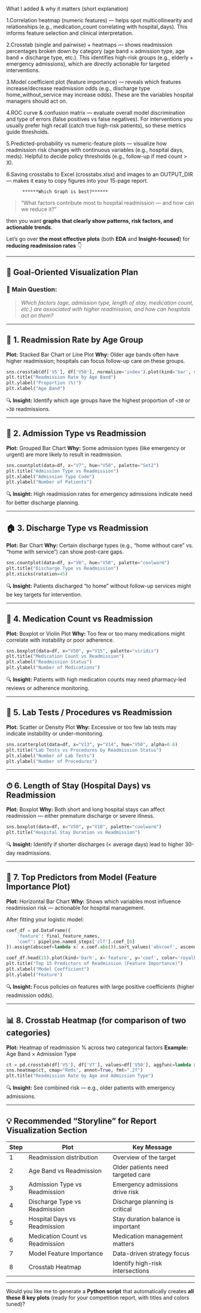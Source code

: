 What I added & why it matters (short explanation)

1.Correlation heatmap (numeric features) — helps spot multicollinearity and relationships (e.g., medication_count correlating with hospital_days). This informs feature selection and clinical interpretation.

2.Crosstab (single and pairwise) + heatmaps — shows readmission percentages broken down by category (age band × admission type, age band × discharge type, etc.). This identifies high-risk groups (e.g., elderly + emergency admissions), which are directly actionable for targeted interventions.

3.Model coefficient plot (feature importance) — reveals which features increase/decrease readmission odds (e.g., discharge type home_without_service may increase odds). These are the variables hospital managers should act on.

4.ROC curve & confusion matrix — evaluate overall model discrimination and type of errors (false positives vs false negatives). For interventions you usually prefer high recall (catch true high-risk patients), so these metrics guide thresholds.

5.Predicted-probability vs numeric-feature plots — visualize how readmission risk changes with continuous variables (e.g., hospital days, meds). Helpful to decide policy thresholds (e.g., follow-up if med count > X).

6.Saving crosstabs to Excel (crosstabs.xlsx) and images to an OUTPUT_DIR — makes it easy to copy figures into your 15-page report.


          ******Which Graph is best?******

> “What factors contribute most to hospital readmission — and how can we reduce it?”

then you want **graphs that clearly show patterns, risk factors, and actionable trends**.

Let’s go over **the most effective plots** (both **EDA** and **Insight-focused**) for **reducing readmission rates** 👇

---

## 🎯 **Goal-Oriented Visualization Plan**

### 📍 Main Question:

> *Which factors (age, admission type, length of stay, medication count, etc.) are associated with higher readmission, and how can hospitals act on them?*

---

## 🧩 1. **Readmission Rate by Age Group**

**Plot:** Stacked Bar Chart or Line Plot
**Why:** Older age bands often have higher readmission; hospitals can focus follow-up care on these groups.

```python
sns.crosstab(df['V5'], df['V50'], normalize='index').plot(kind='bar', stacked=True, colormap='coolwarm')
plt.title("Readmission Rate by Age Band")
plt.ylabel("Proportion (%)")
plt.xlabel("Age Band")
```

🔍 **Insight:** Identify which age groups have the highest proportion of `<30` or `>30` readmissions.

---

## 🏥 2. **Admission Type vs Readmission**

**Plot:** Grouped Bar Chart
**Why:** Some admission types (like emergency or urgent) are more likely to result in readmission.

```python
sns.countplot(data=df, x="V7", hue="V50", palette="Set2")
plt.title("Admission Type vs Readmission")
plt.xlabel("Admission Type Code")
plt.ylabel("Number of Patients")
```

🔍 **Insight:** High readmission rates for emergency admissions indicate need for better discharge planning.

---

## 🏠 3. **Discharge Type vs Readmission**

**Plot:** Bar Chart
**Why:** Certain discharge types (e.g., “home without care” vs. “home with service”) can show post-care gaps.

```python
sns.countplot(data=df, x="V8", hue="V50", palette="coolwarm")
plt.title("Discharge Type vs Readmission")
plt.xticks(rotation=45)
```

🔍 **Insight:** Patients discharged “to home” without follow-up services might be key targets for intervention.

---

## 💊 4. **Medication Count vs Readmission**

**Plot:** Boxplot or Violin Plot
**Why:** Too few or too many medications might correlate with instability or poor adherence.

```python
sns.boxplot(data=df, x="V50", y="V15", palette="viridis")
plt.title("Medication Count vs Readmission")
plt.xlabel("Readmission Status")
plt.ylabel("Number of Medications")
```

🔍 **Insight:** Patients with high medication counts may need pharmacy-led reviews or adherence monitoring.

---

## 🧪 5. **Lab Tests / Procedures vs Readmission**

**Plot:** Scatter or Density Plot
**Why:** Excessive or too few lab tests may indicate instability or under-monitoring.

```python
sns.scatterplot(data=df, x="V13", y="V14", hue="V50", alpha=0.6)
plt.title("Lab Tests vs Procedures by Readmission Status")
plt.xlabel("Number of Lab Tests")
plt.ylabel("Number of Procedures")
```

---

## ⏱ 6. **Length of Stay (Hospital Days) vs Readmission**

**Plot:** Boxplot
**Why:** Both short and long hospital stays can affect readmission — either premature discharge or severe illness.

```python
sns.boxplot(data=df, x="V50", y="V10", palette="coolwarm")
plt.title("Hospital Stay Duration vs Readmission")
```

🔍 **Insight:** Identify if shorter discharges (< average days) lead to higher 30-day readmissions.

---

## 🧬 7. **Top Predictors from Model (Feature Importance Plot)**

**Plot:** Horizontal Bar Chart
**Why:** Shows which variables most influence readmission risk — actionable for hospital management.

After fitting your logistic model:

```python
coef_df = pd.DataFrame({
    'feature': final_feature_names,
    'coef': pipeline.named_steps['clf'].coef_[0]
}).assign(abscoef=lambda x: x.coef.abs()).sort_values('abscoef', ascending=False)

coef_df.head(15).plot(kind='barh', x='feature', y='coef', color='royalblue')
plt.title("Top 15 Predictors of Readmission (Feature Importance)")
plt.xlabel("Model Coefficient")
plt.ylabel("Feature")
```

🔍 **Insight:** Focus policies on features with large positive coefficients (higher readmission odds).

---

## 📊 8. **Crosstab Heatmap (for comparison of two categories)**

**Plot:** Heatmap of readmission % across two categorical factors
**Example:** Age Band × Admission Type

```python
ct = pd.crosstab(df['V5'], df['V7'], values=df['V50'], aggfunc=lambda x: (x==1).mean())
sns.heatmap(ct, cmap="Reds", annot=True, fmt=".2f")
plt.title("Readmission Rate by Age and Admission Type")
```

🔍 **Insight:** See combined risk — e.g., older patients with emergency admissions.

---

## 💡 Recommended “Storyline” for Report Visualization Section

| Step | Plot                            | Key Message                        |
| ---- | ------------------------------- | ---------------------------------- |
| 1    | Readmission distribution        | Overview of the target             |
| 2    | Age Band vs Readmission         | Older patients need targeted care  |
| 3    | Admission Type vs Readmission   | Emergency admissions drive risk    |
| 4    | Discharge Type vs Readmission   | Discharge planning is critical     |
| 5    | Hospital Days vs Readmission    | Stay duration balance is important |
| 6    | Medication Count vs Readmission | Medication management matters      |
| 7    | Model Feature Importance        | Data-driven strategy focus         |
| 8    | Crosstab Heatmap                | Identify high-risk intersections   |

---

Would you like me to generate a **Python script** that automatically creates **all these 8 key plots** (ready for your competition report, with titles and colors tuned)?

